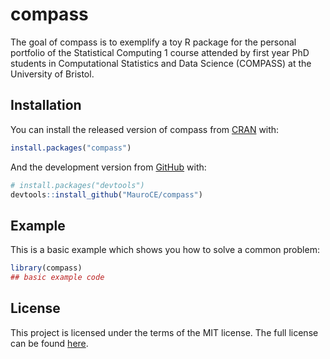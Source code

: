 
<!-- README.md is generated from README.Rmd. Please edit that file -->

# compass

<!-- badges: start -->

<!-- badges: end -->

The goal of compass is to exemplify a toy R package for the personal
portfolio of the Statistical Computing 1 course attended by first year
PhD students in Computational Statistics and Data Science (COMPASS) at
the University of Bristol.

## Installation

You can install the released version of compass from
[CRAN](https://CRAN.R-project.org) with:

``` r
install.packages("compass")
```

And the development version from [GitHub](https://github.com/) with:

``` r
# install.packages("devtools")
devtools::install_github("MauroCE/compass")
```

## Example

This is a basic example which shows you how to solve a common problem:

``` r
library(compass)
## basic example code
```

## License

This project is licensed under the terms of the MIT license. The full
license can be found [here](LICENSE.md).

